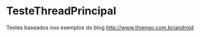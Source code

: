 TesteThreadPrincipal
====================
Testes baseados nos exemplos do blog http://www.thiengo.com.br/android
